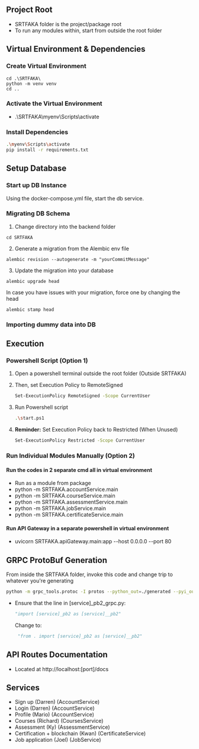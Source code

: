 ## Project Root
- SRTFAKA folder is the project/package root
- To run any modules within, start from outside the root folder

## Virtual Environment & Dependencies
### Create Virtual Environment
```shell
cd .\SRTFAKA\
python -m venv venv
cd ..
```
### Activate the Virtual Environment
- .\SRTFAKA\myenv\Scripts\activate

### Install Dependencies
```sh
.\myenv\Scripts\activate
pip install -r requirements.txt
```

## Setup Database
### Start up DB Instance
Using the docker-compose.yml file, start the db service.
### Migrating DB Schema
1. Change directory into the backend folder
```
cd SRTFAKA
```
2. Generate a migration from the Alembic env file
```
alembic revision --autogenerate -m "yourCommitMessage"
```
3. Update the migration into your database
```
alembic upgrade head
```
In case you have issues with your migration, force one by changing the head 
```
alembic stamp head
```
### Importing dummy data into DB


## Execution
### Powershell Script (Option 1)
1. Open a powershell terminal outside the root folder (Outside SRTFAKA)
2. Then, set Execution Policy to RemoteSigned

    ```sh
    Set-ExecutionPolicy RemoteSigned -Scope CurrentUser
    ```
3. Run Powershell script
    ```sh
    .\start.ps1
    ```
4. **Reminder:** Set Execution Policy back to Restricted (When Unused)
    ```sh
    Set-ExecutionPolicy Restricted -Scope CurrentUser
    ```

### Run Individual Modules Manually (Option 2)
#### Run the codes in 2 separate cmd all in virtual environment
- Run as a module from package 
- python -m SRTFAKA.accountService.main
- python -m SRTFAKA.courseService.main
- python -m SRTFAKA.assessmentService.main
- python -m SRTFAKA.jobService.main
- python -m SRTFAKA.certificateService.main

#### Run API Gateway in a separate powershell in virtual environment
- uvicorn SRTFAKA.apiGateway.main:app --host 0.0.0.0 --port 80

## GRPC ProtoBuf Generation
From inside the SRTFAKA folder, invoke this code and change trip to whatever you're generating
```sh
python -m grpc_tools.protoc -I protos --python_out=./generated --pyi_out=./generated --grpc_python_out=./generated protos/[service].proto
```
- Ensure that the line in [service]_pb2_grpc.py:

    ```python
    "import [service]_pb2 as [service]__pb2"
    ```
    Change to:
    ```python
     "from . import [service]_pb2 as [service]__pb2"
     ```
## API Routes Documentation
- Located at http://localhost:[port]/docs

## Services
- Sign up (Darren) (AccountService)
- Login (Darren) (AccountService)
- Profile (Mario) (AccountService)
- Courses (Richard) (CoursesService)
- Assessment (Ky) (AssessmentService)
- Certification + blockchain (Kwan) (CertificateService)
- Job application (Joel) (JobService)